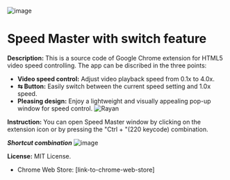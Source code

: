 ![image](https://github.com/Buraska/pretty_speed_controll/assets/73584781/1232d710-e03e-4cf3-a9a1-54dbb164718c)

# Speed Master with switch feature

**Description:**
This is a source code of Google Chrome extension for HTML5 video speed controlling. The app can be discribed in the three points:
- **Video speed control:** Adjust video playback speed from 0.1x to 4.0x.
- **⇆ Button:** Easily switch between the current speed setting and 1.0x speed.
- **Pleasing design:** Enjoy a lightweight and visually appealing pop-up window for speed control.
![Rayan](https://github.com/Buraska/pretty_speed_controll/assets/73584781/5b50bf5b-ca51-4a1d-963d-544d1f5702ef)


**Instruction:** You can open Speed Master window by clicking on the extension icon or by pressing the "Ctrl + \"(220 keycode) combination. 

***Shortcut combination***
![image](https://github.com/Buraska/pretty_speed_controll/assets/73584781/f5f9b72b-c3fe-474f-bf3c-b9e0d1106a48)

**License:** MIT License.

- Chrome Web Store: [link-to-chrome-web-store]
